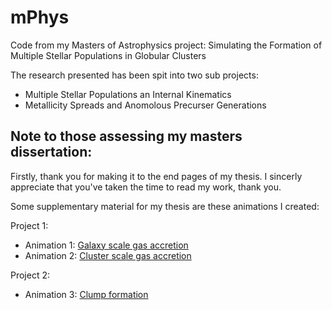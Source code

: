 # mPhys
Code from my Masters of Astrophysics project: Simulating the Formation of Multiple Stellar Populations in Globular Clusters

The research presented has been spit into two sub projects:
- Multiple Stellar Populations an Internal Kinematics
- Metallicity Spreads and Anomolous Precurser Generations

## Note to those assessing my masters dissertation:
Firstly, thank you for making it to the end pages of my thesis. I sincerly appreciate that you've taken the time to read my work, thank you. 

Some supplementary material for my thesis are these animations I created:

Project 1:
- Animation 1: [Galaxy scale gas accretion](https://youtu.be/JXToXAeH33Q)
- Animation 2: [Cluster scale gas accretion](https://youtu.be/ZxYFJi5Y4eg)

Project 2:
- Animation 3: [Clump formation](https://youtu.be/Q-Sm4XARaq4)



